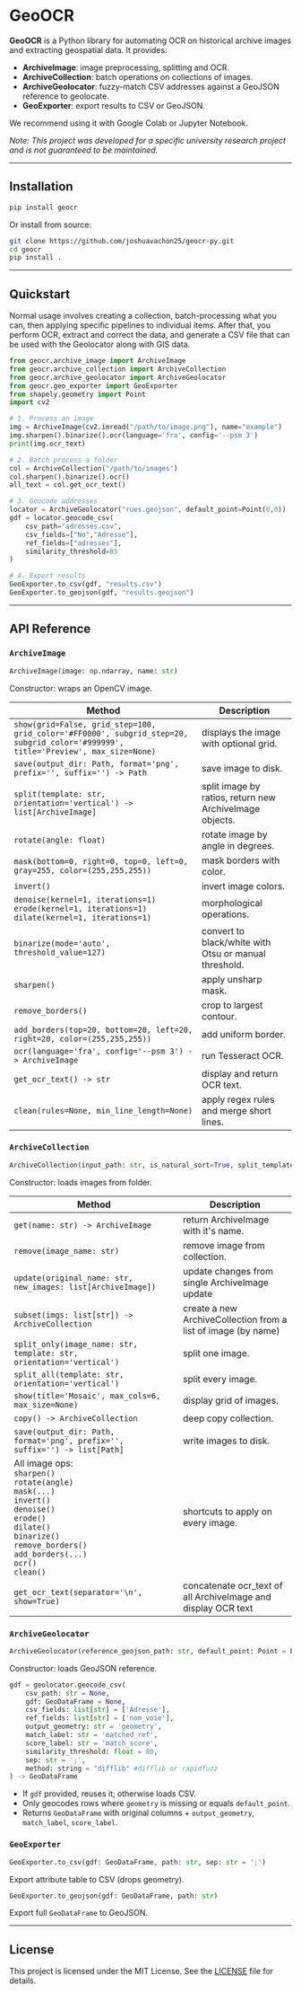 # GeoOCR

**GeoOCR** is a Python library for automating OCR on historical archive images and extracting geospatial data. It provides:

* **ArchiveImage**: image preprocessing, splitting and OCR.
* **ArchiveCollection**: batch operations on collections of images.
* **ArchiveGeolocator**: fuzzy-match CSV addresses against a GeoJSON reference to geolocate.
* **GeoExporter**: export results to CSV or GeoJSON.

We recommend using it with Google Colab or Jupyter Notebook.

*Note: This project was developed for a specific university research project and is not guaranteed to be maintained.*

---

## Installation

```bash
pip install geocr
```

Or install from source:

```bash
git clone https://github.com/joshuavachon25/geocr-py.git
cd geocr
pip install .
```

---

## Quickstart
Normal usage involves creating a collection, batch-processing what you can, then applying specific pipelines to individual items. After that, you perform OCR, extract and correct the data, and generate a CSV file that can be used with the Geolocator along with GIS data.
```python
from geocr.archive_image import ArchiveImage
from geocr.archive_collection import ArchiveCollection
from geocr.archive_geolocator import ArchiveGeolocator
from geocr.geo_exporter import GeoExporter
from shapely.geometry import Point
import cv2

# 1. Process an image
img = ArchiveImage(cv2.imread("/path/to/image.png"), name="example")
img.sharpen().binarize().ocr(language='fra', config='--psm 3')
print(img.ocr_text)

# 2. Batch process a folder 
col = ArchiveCollection("/path/to/images")
col.sharpen().binarize().ocr()
all_text = col.get_ocr_text()

# 3. Geocode addresses
locator = ArchiveGeolocator("rues.geojson", default_point=Point(0,0))
gdf = locator.geocode_csv(
    csv_path="adresses.csv",
    csv_fields=["No","Adresse"],
    ref_fields=["adresses"],
    similarity_threshold=85
)

# 4. Export results
GeoExporter.to_csv(gdf, "results.csv")
GeoExporter.to_geojson(gdf, "results.geojson")
```

---

## API Reference

### `ArchiveImage`

```python
ArchiveImage(image: np.ndarray, name: str)
```

Constructor: wraps an OpenCV image.

| Method                                                                                                                            | Description                                             | 
| --------------------------------------------------------------------------------------------------------------------------------- |---------------------------------------------------------| 
| `show(grid=False, grid_step=100, grid_color='#FF0000', subgrid_step=20, subgrid_color='#999999', title='Preview', max_size=None)` | displays the image with optional grid.                  | 
| `save(output_dir: Path, format='png', prefix='', suffix='') -> Path`                                                              | save image to disk.                                     | 
| `split(template: str, orientation='vertical') -> list[ArchiveImage]`                                                              | split image by ratios, return new ArchiveImage objects. | 
| `rotate(angle: float)`                                                                                                            | rotate image by angle in degrees.                       | 
| `mask(bottom=0, right=0, top=0, left=0, gray=255, color=(255,255,255))`                                                           | mask borders with color.                                | 
| `invert()`                                                                                                                        | invert image colors.                                    | 
| `denoise(kernel=1, iterations=1)`<br>`erode(kernel=1, iterations=1)`<br>`dilate(kernel=1, iterations=1)`                          | morphological operations.                               | 
| `binarize(mode='auto', threshold_value=127)`                                                                                      | convert to black/white with Otsu or manual threshold.   | 
| `sharpen()`                                                                                                                       | apply unsharp mask.                                     | 
| `remove_borders()`                                                                                                                | crop to largest contour.                                | 
| `add_borders(top=20, bottom=20, left=20, right=20, color=(255,255,255))`                                                          | add uniform border.                                     | 
| `ocr(language='fra', config='--psm 3') -> ArchiveImage`                                                                           | run Tesseract OCR.                                      | 
| `get_ocr_text() -> str`                                                                                                           | display and return OCR text.                            | 
| `clean(rules=None, min_line_length=None)`                                                                                         | apply regex rules and merge short lines.                | 

### `ArchiveCollection`

```python
ArchiveCollection(input_path: str, is_natural_sort=True, split_template=None, split_orientation='vertical')
```

Constructor: loads images from folder.

| Method                                                                                                                                                                                                    | Description                                                   |
|-----------------------------------------------------------------------------------------------------------------------------------------------------------------------------------------------------------|---------------------------------------------------------------|
| `get(name: str) -> ArchiveImage`                                                                                                                                                                          | return ArchiveImage with it's name.                           |
| `remove(image_name: str)`                                                                                                                                                                                 | remove image from collection.                                 |
| `update(original_name: str, new_images: list[ArchiveImage])`                                                                                                                                              | update changes from single ArchiveImage update                |
| `subset(imgs: list[str]) -> ArchiveCollection`                                                                                                                                                            | create a new ArchiveCollection from a list of image (by name) |
| `split_only(image_name: str, template: str, orientation='vertical')`                                                                                                                                      | split one image.                                              |
| `split_all(template: str, orientation='vertical')`                                                                                                                                                        | split every image.                                            |
| `show(title='Mosaic', max_cols=6, max_size=None)`                                                                                                                                                         | display grid of images.                                       |
| `copy() -> ArchiveCollection`                                                                                                                                                                             | deep copy collection.                                         |
| `save(output_dir: Path, format='png', prefix='', suffix='') -> list[Path]`                                                                                                                                | write images to disk.                                         |
| All image ops:<br>`sharpen()`<br>`rotate(angle)`<br>`mask(...)`<br>`invert()`<br>`denoise()`<br>`erode()`<br>`dilate()`<br>`binarize()`<br>`remove_borders()`<br>`add_borders(...)`<br>`ocr()`<br>`clean()` | shortcuts to apply on every image.                            |
| `get_ocr_text(separator='\n', show=True)`                                                                                                                                                             | concatenate ocr_text of all ArchiveImage and display OCR text |
                    

### `ArchiveGeolocator`

```python
ArchiveGeolocator(reference_geojson_path: str, default_point: Point = Point(0,0))
```

Constructor: loads GeoJSON reference.

```python
gdf = geolocator.geocode_csv(
    csv_path: str = None,
    gdf: GeoDataFrame = None,
    csv_fields: list[str] = ['Adresse'],
    ref_fields: list[str] = ['nom_voie'],
    output_geometry: str = 'geometry',
    match_label: str = 'matched_ref',
    score_label: str = 'match_score',
    similarity_threshold: float = 80,
    sep: str = ';',
    method: string = "difflib" #difflib or rapidfuzz
) -> GeoDataFrame
```

* If `gdf` provided, reuses it; otherwise loads CSV.
* Only geocodes rows where `geometry` is missing or equals `default_point`.
* Returns `GeoDataFrame` with original columns + `output_geometry`, `match_label`, `score_label`.

### `GeoExporter`

```python
GeoExporter.to_csv(gdf: GeoDataFrame, path: str, sep: str = ';')
```

Export attribute table to CSV (drops geometry).

```python
GeoExporter.to_geojson(gdf: GeoDataFrame, path: str)
```

Export full `GeoDataFrame` to GeoJSON.

---

## License

This project is licensed under the MIT License. See the [LICENSE](LICENSE) file for details.
